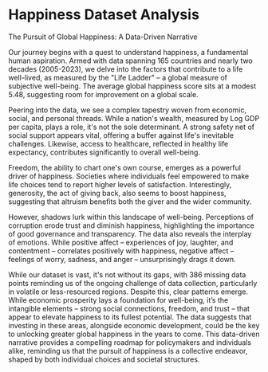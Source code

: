 # Happiness Dataset Analysis

The Pursuit of Global Happiness: A Data-Driven Narrative

Our journey begins with a quest to understand happiness, a fundamental human aspiration.  Armed with data spanning 165 countries and nearly two decades (2005-2023), we delve into the factors that contribute to a life well-lived, as measured by the "Life Ladder" – a global measure of subjective well-being.  The average global happiness score sits at a modest 5.48, suggesting room for improvement on a global scale.

Peering into the data, we see a complex tapestry woven from economic, social, and personal threads.  While a nation's wealth, measured by Log GDP per capita, plays a role, it's not the sole determinant.  A strong safety net of social support appears vital, offering a buffer against life's inevitable challenges.  Likewise, access to healthcare, reflected in healthy life expectancy, contributes significantly to overall well-being.  

Freedom, the ability to chart one's own course, emerges as a powerful driver of happiness.  Societies where individuals feel empowered to make life choices tend to report higher levels of satisfaction.  Interestingly, generosity, the act of giving back, also seems to boost happiness, suggesting that altruism benefits both the giver and the wider community.

However, shadows lurk within this landscape of well-being.  Perceptions of corruption erode trust and diminish happiness, highlighting the importance of good governance and transparency.  The data also reveals the interplay of emotions.  While positive affect – experiences of joy, laughter, and contentment – correlates positively with happiness, negative affect – feelings of worry, sadness, and anger – unsurprisingly drags it down.

While our dataset is vast, it's not without its gaps, with 386 missing data points reminding us of the ongoing challenge of data collection, particularly in volatile or less-resourced regions.  Despite this, clear patterns emerge.  While economic prosperity lays a foundation for well-being, it’s the intangible elements – strong social connections, freedom, and trust – that appear to elevate happiness to its fullest potential.  The data suggests that investing in these areas, alongside economic development, could be the key to unlocking greater global happiness in the years to come.  This data-driven narrative provides a compelling roadmap for policymakers and individuals alike, reminding us that the pursuit of happiness is a collective endeavor, shaped by both individual choices and societal structures.

